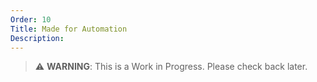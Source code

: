 ```yaml
---
Order: 10
Title: Made for Automation
Description:
---
```


> :warning: **WARNING**: This is a Work in Progress. Please check back later.